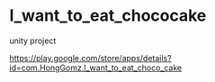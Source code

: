 # I_want_to_eat_chococake
unity project


https://play.google.com/store/apps/details?id=com.HongGomz.I_want_to_eat_choco_cake

